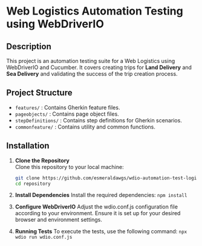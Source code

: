 # Web Logistics Automation Testing using WebDriverIO

## Description

This project is an automation testing suite for a Web Logistics using WebDriverIO and Cucumber. It covers creating trips for **Land Delivery** and **Sea Delivery** and validating the success of the trip creation process.

## Project Structure

- `features/` : Contains Gherkin feature files.
- `pageobjects/` : Contains page object files.
- `stepDefinitions/` : Contains step definitions for Gherkin scenarios.
- `commonfeature/` : Contains utility and common functions.

## Installation

1. **Clone the Repository**  
   Clone this repository to your local machine:
   ```bash
   git clone https://github.com/esmeraldawgs/wdio-automation-test-logistics-web.git
   cd repository

2. **Install Dependencies**
   Install the required dependencies:
   `npm install`

3. **Configure WebDriverIO**
   Adjust the wdio.conf.js configuration file according to your environment. Ensure it is set up for your desired browser and environment settings.
   
4. **Running Tests**
   To execute the tests, use the following command:
   `npx wdio run wdio.conf.js`
